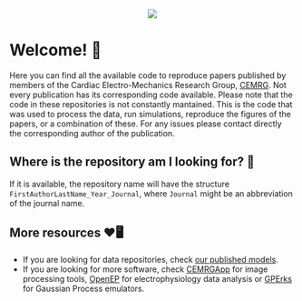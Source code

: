<p align="center">
  <img src="https://cemrg.com/images/logo.svg">
</p>

# Welcome! 👋

Here you can find all the available code to reproduce papers published by members of the Cardiac Electro-Mechanics Research Group, [CEMRG](www.cemrg.com). 
Not every publication has its corresponding code available. Please note that the code in these repositories is not constantly mantained. This is the code that 
was used to process the data, run simulations, reproduce the figures of the papers, or a combination of these. For any issues please contact directly the 
corresponding author of the publication.

## Where is the repository am I looking for? 🔎

If it is available, the repository name will have the structure `FirstAuthorLastName_Year_Journal`, where `Journal` might be an abbreviation of the journal name.

## More resources ❤️🖥️

- If you are looking for data repositories, check [our published models](www.cemrg.com/models/).
- If you are looking for more software, check [CEMRGApp](http://cemrgapp.com/) for image processing tools, [OpenEP](https://openep.io/) for electrophysiology data 
analysis or [GPErks](https://github.com/stelong/GPErks) for Gaussian Process emulators.
